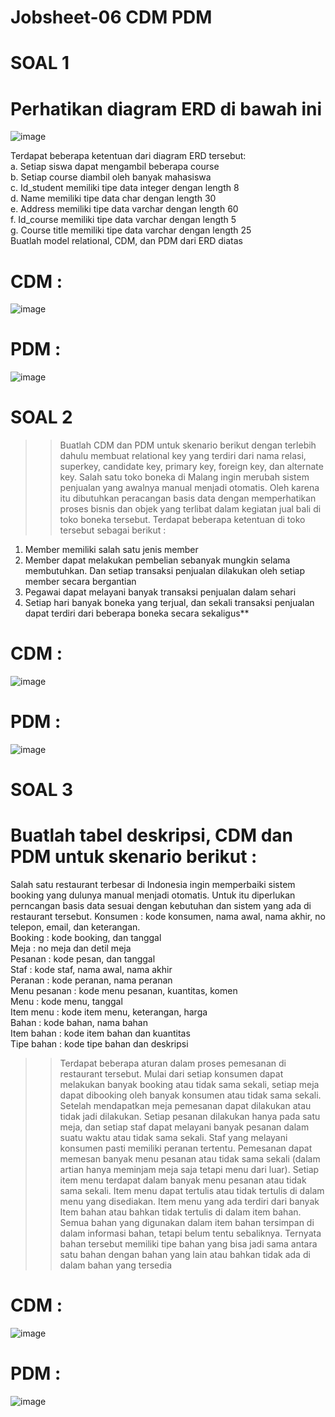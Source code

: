 
# Jobsheet-06 CDM PDM

# SOAL 1
# Perhatikan diagram ERD di bawah ini

![image](https://github.com/rafaxputra/learn_phpmyadmin/assets/75997309/64aaf2b6-12e8-4657-8754-8ad3df1b3fed)

Terdapat beberapa ketentuan dari diagram ERD tersebut:<br>
a. Setiap siswa dapat mengambil beberapa course<br>
b. Setiap course diambil oleh banyak mahasiswa<br>
c. Id_student memiliki tipe data integer dengan length 8<br>
d. Name memiliki tipe data char dengan length 30<br>
e. Address memiliki tipe data varchar dengan length 60<br>
f. Id_course memiliki tipe data varchar dengan length 5<br>
g. Course title memiliki tipe data varchar dengan length 25<br>
 Buatlah model relational, CDM, dan PDM dari ERD diatas


# CDM :

![image](https://github.com/rafaxputra/learn_phpmyadmin/assets/75997309/6a118aa2-463d-42f7-908c-b187045489e9)

# PDM :

![image](https://github.com/rafaxputra/learn_phpmyadmin/assets/75997309/26de1158-fddf-469c-963d-334bc7015d9b)



# SOAL 2
>> Buatlah CDM dan PDM untuk skenario berikut dengan terlebih dahulu membuat relational key yang terdiri dari nama relasi, superkey, candidate key, primary key, foreign key, dan alternate key.
Salah satu toko boneka di Malang ingin merubah sistem penjualan yang awalnya manual menjadi otomatis. Oleh karena itu dibutuhkan peracangan basis data dengan memperhatikan proses bisnis dan objek yang terlibat dalam kegiatan jual bali di toko boneka tersebut. Terdapat beberapa
ketentuan di toko tersebut sebagai berikut :<br>
1. Member memiliki salah satu jenis member<br>
2. Member dapat melakukan pembelian sebanyak mungkin selama membutuhkan. Dan setiap transaksi penjualan dilakukan oleh setiap member secara bergantian<br>
3. Pegawai dapat melayani banyak transaksi penjualan dalam sehari<br>
4. Setiap hari banyak boneka yang terjual, dan sekali transaksi penjualan dapat terdiri dari beberapa boneka secara sekaligus**


# CDM :

![image](https://github.com/rafaxputra/learn_phpmyadmin/assets/75997309/df91e3a2-983b-41f0-8f98-cb668f5d4e47)

# PDM :

![image](https://github.com/rafaxputra/learn_phpmyadmin/assets/75997309/e9c21e76-3a28-4c7a-a40e-4156a988f489)


# SOAL 3

# Buatlah tabel deskripsi, CDM dan PDM untuk skenario berikut :
Salah satu restaurant terbesar di Indonesia ingin memperbaiki sistem booking yang dulunya manual menjadi otomatis. Untuk itu diperlukan perncangan basis data sesuai dengan kebutuhan dan sistem yang ada di restaurant tersebut.
Konsumen : kode konsumen, nama awal, nama akhir, no telepon, email, dan keterangan.<br>
Booking : kode booking, dan tanggal<br>
Meja : no meja dan detil meja<br>
Pesanan : kode pesan, dan tanggal<br>
Staf : kode staf, nama awal, nama akhir<br>
Peranan : kode peranan, nama peranan<br>
Menu pesanan : kode menu pesanan, kuantitas, komen<br>
Menu : kode menu, tanggal<br>
Item menu : kode item menu, keterangan, harga<br>
Bahan : kode bahan, nama bahan<br>
Item bahan : kode item bahan dan kuantitas<br>
Tipe bahan : kode tipe bahan dan deskripsi<br>

>> Terdapat beberapa aturan dalam proses pemesanan di restaurant tersebut. Mulai dari setiap konsumen dapat melakukan banyak booking atau tidak sama sekali, setiap meja dapat dibooking oleh banyak konsumen atau tidak sama sekali. Setelah mendapatkan meja pemesanan dapat dilakukan atau tidak jadi dilakukan. Setiap pesanan dilakukan hanya pada satu meja, dan setiap staf dapat melayani banyak pesanan dalam suatu waktu atau tidak sama sekali. Staf yang melayani konsumen pasti memiliki peranan tertentu. Pemesanan dapat memesan banyak menu pesanan atau tidak sama sekali (dalam artian hanya meminjam meja saja tetapi menu dari luar). Setiap item menu terdapat dalam banyak menu pesanan atau tidak sama sekali. Item menu dapat
tertulis atau tidak tertulis di dalam menu yang disediakan. Item menu yang ada terdiri dari banyak Item bahan atau bahkan tidak tertulis di dalam item bahan. Semua bahan yang digunakan dalam item bahan tersimpan di dalam informasi bahan, tetapi belum tentu sebaliknya. Ternyata bahan tersebut memiliki tipe bahan yang bisa jadi sama antara satu bahan dengan bahan yang lain atau bahkan tidak ada di dalam bahan yang tersedia

# CDM :

![image](https://github.com/rafaxputra/learn_phpmyadmin/assets/75997309/21b9a716-4ce3-4557-af9c-1fb8cd4ee2cd)


# PDM :

![image](https://github.com/rafaxputra/learn_phpmyadmin/assets/75997309/ee4b9d44-4845-470a-bef6-67ab8f43f755)



